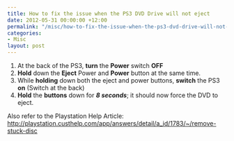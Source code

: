 ```yaml
---
title: How to fix the issue when the PS3 DVD Drive will not eject
date: 2012-05-31 00:00:00 +12:00
permalink: "/misc/how-to-fix-the-issue-when-the-ps3-dvd-drive-will-not-eject/"
categories:
- Misc
layout: post
---
```


  1. At the back of the PS3, **turn** the **Power** switch **OFF**
  2. **Hold** down the **Eject** Power and **Power** button at the same time.
  3. While **holding** down both the eject and power buttons, **switch** the PS3 **on** (Switch at the back)
  4. **Hold** the **buttons** down for **_8 seconds_**; it should now force the DVD to eject.

Also refer to the Playstation Help Article: http://playstation.custhelp.com/app/answers/detail/a_id/1783/~/remove-stuck-disc
